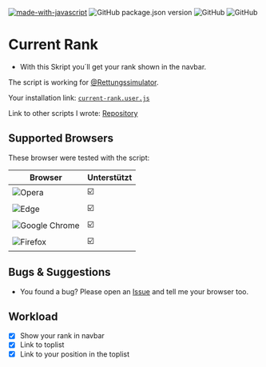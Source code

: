 [![made-with-javascript](https://img.shields.io/badge/Made%20with-JavaScript-1f425f.svg)](https://www.javascript.com)
![GitHub package.json version](https://img.shields.io/badge/version-v1.6-orange)
![GitHub](https://img.shields.io/github/license/qucla/resi-rank-navleiste)
![GitHub](https://img.shields.io/badge/status-done-ff0000)

# Current Rank

- With this Skript you´ll get your rank shown in the navbar.

The script is working for [@Rettungssimulator](https://github.cim/Rettungssimulator).

Your installation link: [`current-rank.user.js`](https://github.com/QuCla/resi-rank-navleiste/raw/master/current-rank.user.js)

Link to other scripts I wrote: [Repository](https://github.com/QuCla?tab=repositories)


## Supported Browsers

These browser were tested with the script:


| Browser | Unterstützt                 |
| ------- | --------------------------- |
| ![Opera](https://img.shields.io/badge/Opera-FF1B2D?style=for-the-badge&logo=Opera&logoColor=white)                           | :ballot_box_with_check:     |
| ![Edge](https://img.shields.io/badge/Edge-0078D7?style=for-the-badge&logo=Microsoft-edge&logoColor=white)                    | :ballot_box_with_check:     |
| ![Google Chrome](https://img.shields.io/badge/Google%20Chrome-4285F4?style=for-the-badge&logo=GoogleChrome&logoColor=white)  | :ballot_box_with_check:     |
| ![Firefox](https://img.shields.io/badge/Firefox-FF7139?style=for-the-badge&logo=Firefox-Browser&logoColor=white)             | :ballot_box_with_check:     |


## Bugs & Suggestions

 - You found a bug? Please open an [Issue](https://github.com/QuCla/resi-association-information/issues/new) and tell me your browser too.

## Workload

- [x] Show your rank in navbar
- [x] Link to toplist
- [x] Link to your position in the toplist
